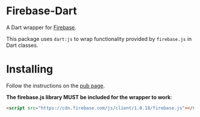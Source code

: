 # Firebase-Dart

A Dart wrapper for [Firebase](https://www.firebase.com).

This package uses `dart:js` to wrap functionality provided by `firebase.js`
in Dart classes.

# Installing

Follow the instructions on the [pub page](http://pub.dartlang.org/packages/firebase#installing).

**The firebase.js library MUST be included for the wrapper to work**:

```html
<script src="https://cdn.firebase.com/js/client/1.0.18/firebase.js"></script>
```
